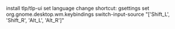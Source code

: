 install tlp/tlp-ui
set language change shortcut: gsettings set org.gnome.desktop.wm.keybindings switch-input-source "['<Alt>Shift_L', '<Alt>Shift_R', '<Shift>Alt_L', '<Shift>Alt_R']"
